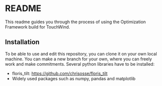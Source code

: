 # README
This readme guides you through the process of using the Optimization Framework build for TouchWind.

## Installation
To be able to use and edit this repository, you can clone it on your own local machine. You can make a new branch for your own, where you can freely work and make commitments.
Several python libraries have to be installed:
- floris_tilt: https://github.com/chrisosse/floris_tilt
- Widely used packages such as numpy, pandas and matplotlib
